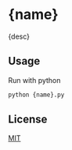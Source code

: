# {name}
{desc}

## Usage
Run with python
```bash
python {name}.py
```

## License
[MIT](https://choosealicense.com/licenses/mit/)
